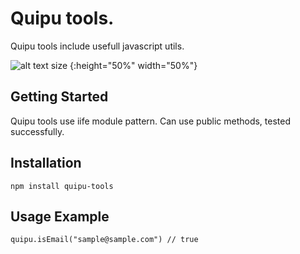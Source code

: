 # Quipu tools.
Quipu tools include usefull javascript utils.
 
![alt text size](http://4.bp.blogspot.com/-F_razbBelHM/UbCX53p1aSI/AAAAAAAAAIo/L00JC8gCa-w/s1600/quipu.jpg) {:height="50%" width="50%"}

## Getting Started
Quipu tools use iife module pattern. Can use public methods, tested successfully.

## Installation
```
npm install quipu-tools
```

## Usage Example
```
quipu.isEmail("sample@sample.com") // true
```
